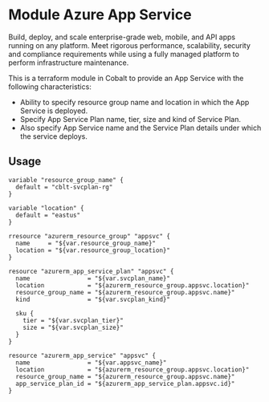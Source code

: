 # Module Azure App Service

Build, deploy, and scale enterprise-grade web, mobile, and API apps running on any platform. Meet rigorous performance, scalability, security and compliance requirements while using a fully managed platform to perform infrastructure maintenance.

This is a terraform module in Cobalt to provide an App Service with the following characteristics:

- Ability to specify resource group name and location in which the App Service is deployed.
- Specify App Service Plan name, tier, size and kind of Service Plan.
- Also specify App Service name and the Service Plan details under which the service deploys.

## Usage

```
variable "resource_group_name" {
  default = "cblt-svcplan-rg"
}

variable "location" {
  default = "eastus"
}

rresource "azurerm_resource_group" "appsvc" {
  name     = "${var.resource_group_name}"
  location = "${var.resource_group_location}"
}

resource "azurerm_app_service_plan" "appsvc" {
  name                = "${var.svcplan_name}"
  location            = "${azurerm_resource_group.appsvc.location}"
  resource_group_name = "${azurerm_resource_group.appsvc.name}"
  kind                = "${var.svcplan_kind}"

  sku {
    tier = "${var.svcplan_tier}"
    size = "${var.svcplan_size}"
  }
}

resource "azurerm_app_service" "appsvc" {
  name                = "${var.appsvc_name}"
  location            = "${azurerm_resource_group.appsvc.location}"
  resource_group_name = "${azurerm_resource_group.appsvc.name}"
  app_service_plan_id = "${azurerm_app_service_plan.appsvc.id}"
}

```